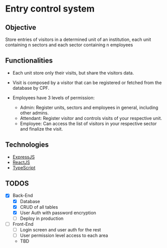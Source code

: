 # Entry control system

## Objective

Store entries of visitors in a determined unit of an institution, each unit containing n sectors and each sector containing n employees

## Functionalities

- Each unit store only their visits, but share the visitors data.

- Visit is composed by a visitor that can be registered or fetched from the database by CPF.

- Employees have 3 levels of permission:
  - Admin: Register units, sectors and employees in general, including other admins.
  - Attendant: Register visitor and controls visits of your respective unit.
  - Employee: Can access the list of visitors in your respective sector and finalize the visit.

## Technologies

- [ExpressJS](https://expressjs.com/)
- [ReactJS](https://reactjs.org/)
- [TypeScript](https://www.typescriptlang.org/)

## TODOS

- [x] Back-End
  - [x] Database
  - [x] CRUD of all tables
  - [x] User Auth with password encryption
  - [ ] Deploy in production
- [ ] Front-End
  - [ ] Login screen and user auth for the rest
  - [ ] User permission level access to each area
  - TBD
